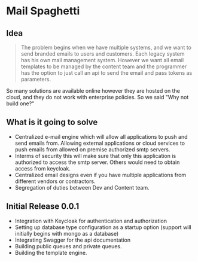 # Mail Spaghetti

## Idea

> The problem begins when we have multiple systems, and we want to send branded emails to users and customers. Each legacy system has his own mail management system. However we want all email templates to be managed by the content team and the programmer has the option to just call an api to send the email and pass tokens as parameters.

So many solutions are available online however they are hosted on the cloud, and they do not work with enterprise policies. So we said "Why not build one?"

## What is it going to solve
  - Centralized e-mail engine which will allow all applications to push and send emails from. Allowing external applications or cloud services to push emails from allowed on premise authorized smtp servers.
  - Interms of security this will make sure that only this application is authorized to access the smtp server. Others would need to obtain access from keycloak.
  - Centralized email designs even if you have multiple applications from different vendors or contractors.
  - Segregation of duties between Dev and Content team.

## Initial Release 0.0.1

  - Integration with Keycloak for authentication and authorization
  - Setting up database type configuration as a startup option (support will initially begins with mongo as a database)
  - Integrating Swagger for the api documentation
  - Building public queues and private queues.
  - Building the template engine.
